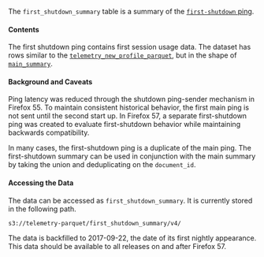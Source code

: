 The `first_shutdown_summary` table is a summary of the [`first-shutdown`
ping](https://firefox-source-docs.mozilla.org/toolkit/components/telemetry/telemetry/data/first-shutdown-ping.html).

#### Contents

The first shutdown ping contains first session usage data. The
dataset has rows similar to the
[`telemetry_new_profile_parquet`](../new_profile/reference.md),
but in the shape of
[`main_summary`](../main_summary/reference.md).

#### Background and Caveats

Ping latency was reduced through the
shutdown ping-sender mechanism in Firefox 55. To maintain consistent historical
behavior, the first main ping is not sent until the second start up. In Firefox 57, a
separate first-shutdown ping was created to evaluate first-shutdown behavior while maintaining backwards compatibility.

In many cases, the first-shutdown ping is a duplicate of the main ping. The first-shutdown summary can be used in conjunction with the main summary by taking the union and deduplicating on the `document_id`.

#### Accessing the Data

The data can be accessed as `first_shutdown_summary`. It is currently stored in the following path.

```
s3://telemetry-parquet/first_shutdown_summary/v4/
```

The data is backfilled to 2017-09-22, the date of its first nightly appearance. This data should be available to all releases on and after Firefox 57.
